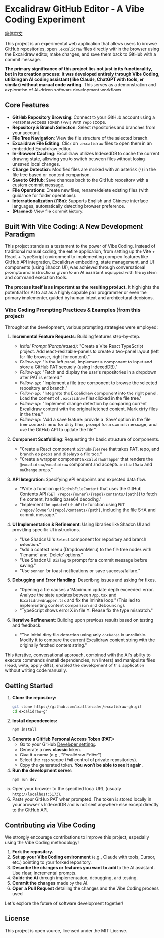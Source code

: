 # Excalidraw GitHub Editor - A Vibe Coding Experiment

[简体中文](./README.zh-CN.md)

<!-- Vercel Deploy Button Removed -->

This project is an experimental web application that allows users to browse GitHub repositories, open `.excalidraw` files directly within the browser using the Excalidraw editor, make changes, and save them back to GitHub with a commit message.

**The primary significance of this project lies not just in its functionality, but in its creation process: it was developed entirely through Vibe Coding, utilizing an AI coding assistant (like Claude, ChatGPT with tools, or similar) without manual code writing.** This serves as a demonstration and exploration of AI-driven software development workflows.

## Core Features

*   **GitHub Repository Browsing**: Connect to your GitHub account using a Personal Access Token (PAT) with `repo` scope.
*   **Repository & Branch Selection**: Select repositories and branches from your account.
*   **File Tree Navigation**: View the file structure of the selected branch.
*   **Excalidraw File Editing**: Click on `.excalidraw` files to open them in an embedded Excalidraw editor.
*   **In-Browser Caching**: Excalidraw utilizes IndexedDB to cache the current drawing state, allowing you to switch between files without losing unsaved local changes.
*   **Change Detection**: Modified files are marked with an asterisk (`*`) in the file tree based on content comparison.
*   **Save to GitHub**: Save changes back to the GitHub repository with a custom commit message.
*   **File Operations**: Create new files, rename/delete existing files (with guidance for folder operations).
*   **Internationalization (i18n)**: Supports English and Chinese interface languages, automatically detecting browser preference.
*   **(Planned)** View file commit history.

## Built With Vibe Coding: A New Development Paradigm

This project stands as a testament to the power of Vibe Coding. Instead of traditional manual coding, the entire application, from setting up the Vite + React + TypeScript environment to implementing complex features like GitHub API integration, Excalidraw embedding, state management, and UI components (using Shadcn UI), was achieved through conversational prompts and instructions given to an AI assistant equipped with file system and command execution tools.

**The process itself is as important as the resulting product.** It highlights the potential for AI to act as a highly capable pair programmer or even the primary implementer, guided by human intent and architectural decisions.

### Vibe Coding Prompting Practices & Examples (from this project)

Throughout the development, various prompting strategies were employed:

1.  **Incremental Feature Requests**: Building features step-by-step.
    *   *Initial Prompt (Paraphrased)*: "Create a Vite React TypeScript project. Add react-resizable-panels to create a two-panel layout (left for file browser, right for content)."
    *   *Follow-up*: "In the left panel, implement a component to input and store a GitHub PAT securely (using IndexedDB)."
    *   *Follow-up*: "Fetch and display the user's repositories in a dropdown after PAT is entered."
    *   *Follow-up*: "Implement a file tree component to browse the selected repository and branch."
    *   *Follow-up*: "Integrate the Excalidraw component into the right panel. Load the content of `.excalidraw` files clicked in the file tree."
    *   *Follow-up*: "Implement change detection by comparing current Excalidraw content with the original fetched content. Mark dirty files in the tree."
    *   *Follow-up*: "Add a save feature: provide a 'Save' option in the file tree context menu for dirty files, prompt for a commit message, and use the GitHub API to update the file."

2.  **Component Scaffolding**: Requesting the basic structure of components.
    *   "Create a React component `GithubFileTree` that takes PAT, repo, and branch as props and displays a file tree."
    *   "Create a wrapper component `ExcalidrawWrapper` that renders the `@excalidraw/excalidraw` component and accepts `initialData` and `onChange` props."

3.  **API Integration**: Specifying API endpoints and expected data flow.
    *   "Write a function `getGithubFileContent` that uses the GitHub Contents API (`GET /repos/{owner}/{repo}/contents/{path}`) to fetch file content, handling base64 decoding."
    *   "Implement the `updateGithubFile` function using `PUT /repos/{owner}/{repo}/contents/{path}`, including the file SHA and commit message."

4.  **UI Implementation & Refinement**: Using libraries like Shadcn UI and providing specific UI instructions.
    *   "Use Shadcn UI's `Select` component for repository and branch selection."
    *   "Add a context menu (DropdownMenu) to the file tree nodes with 'Rename' and 'Delete' options."
    *   "Use Shadcn UI `Dialog` to prompt for a commit message before saving."
    *   "Use `sonner` for toast notifications on save success/failure."

5.  **Debugging and Error Handling**: Describing issues and asking for fixes.
    *   "Opening a file causes a 'Maximum update depth exceeded' error. Analyze the state updates between `App.tsx` and `ExcalidrawWrapper.tsx` and fix the infinite loop." (This led to implementing content comparison and debouncing).
    *   "TypeScript shows error X in file Y. Please fix the type mismatch."

6.  **Iterative Refinement**: Building upon previous results based on testing and feedback.
    *   "The initial dirty file detection using only `onChange` is unreliable. Modify it to compare the current Excalidraw content string with the originally fetched content string."

This iterative, conversational approach, combined with the AI's ability to execute commands (install dependencies, run linters) and manipulate files (read, write, apply diffs), enabled the development of this application without writing code manually.

## Getting Started

1.  **Clone the repository:**
    ```bash
    git clone https://github.com/icattlecoder/excalidraw-gh.git
    cd excalidraw-gh
    ```
2.  **Install dependencies:**
    ```bash
    npm install
    ```
3.  **Generate a GitHub Personal Access Token (PAT):**
    *   Go to your GitHub [Developer settings](https://github.com/settings/tokens).
    *   Generate a new **classic** token.
    *   Give it a name (e.g., "Excalidraw Editor").
    *   Select the `repo` scope (Full control of private repositories).
    *   Copy the generated token. **You won't be able to see it again.**
4.  **Run the development server:**
    ```bash
    npm run dev
    ```
5.  Open your browser to the specified local URL (usually `http://localhost:5173`).
6.  Paste your GitHub PAT when prompted. The token is stored locally in your browser's IndexedDB and is not sent anywhere else except directly to the GitHub API.

## Contributing via Vibe Coding

We strongly encourage contributions to improve this project, especially using the Vibe Coding methodology!

1.  **Fork the repository.**
2.  **Set up your Vibe Coding environment** (e.g., Claude with tools, Cursor, etc.) pointing to your forked repository.
3.  **Describe the changes or features you want to add** to the AI assistant. Use clear, incremental prompts.
4.  **Guide the AI** through implementation, debugging, and testing.
5.  **Commit the changes** made by the AI.
6.  **Open a Pull Request** detailing the changes and the Vibe Coding process used.

Let's explore the future of software development together!

## License

This project is open source, licensed under the MIT License.

